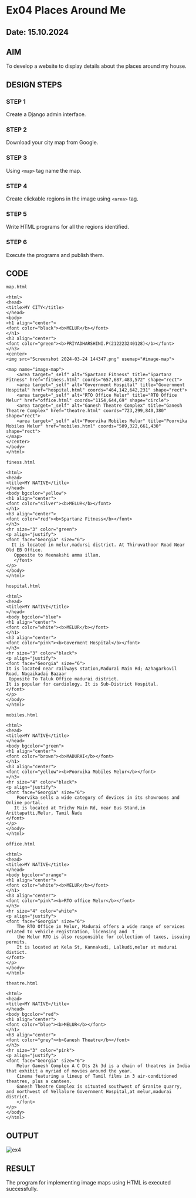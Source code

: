 # Ex04 Places Around Me
## Date: 15.10.2024

## AIM
To develop a website to display details about the places around my house.

## DESIGN STEPS

### STEP 1
Create a Django admin interface.

### STEP 2
Download your city map from Google.

### STEP 3
Using ```<map>``` tag name the map.

### STEP 4
Create clickable regions in the image using ```<area>``` tag.

### STEP 5
Write HTML programs for all the regions identified.

### STEP 6
Execute the programs and publish them.

## CODE

```
map.html

<html>
<head>
<title>MY CITY</title>
</head>
<body>
<h1 align="center">
<font color="black"><b>MELUR</b></font>
</h1>
<h3 align="center">
<font color="green"><b>PRIYADHARSHINI.P(212223240128)</b></font>
</h3>
<center>
<img src="Screenshot 2024-03-24 144347.png" usemap="#image-map">

<map name="image-map">
    <area target="_self" alt="Spartanz Fitness" title="Spartanz Fitness" href="fitness.html" coords="657,687,483,572" shape="rect">
    <area target="_self" alt="Government Hospital" title="Government Hospital" href="hospital.html" coords="464,142,642,231" shape="rect">
    <area target="_self" alt="RTO Office Melur" title="RTO Office Melur" href="office.html" coords="1154,644,69" shape="circle">
    <area target="_self" alt="Ganesh Theatre Complex" title="Ganesh Theatre Complex" href="theatre.html" coords="723,299,840,380" shape="rect">
    <area target="_self" alt="Poorvika Mobiles Melur" title="Poorvika Mobiles Melur" href="mobiles.html" coords="509,322,661,430" shape="rect">
</map>
</center>
</body>
</html>

finess.html

<html>
<head>
<title>MY NATIVE</title>
</head>
<body bgcolor="yellow">
<h1 align="center">
<font color="silver"><b>MELUR</b></font>
</h1>
<h3 align="center">
<font color="red"><b>Spartanz Fitness</b></font>
</h3>
<hr size="3" color="green">
<p align="justify">
<font face="Georgia" size="6">
  It is located in melur,madursi district. At Thiruvathoor Road Near Old EB Office.
   Opposite to Meenakshi amma illam.
   </font>
</p>
</body>
</html>

hospital.html

<html>
<head>
<title>MY NATIVE</title>
</head>
<body bgcolor="blue">
<h1 align="center">
<font color="white"><b>MELUR</b></font>
</h1>
<h3 align="center">
<font color="pink"><b>Goverment Hospital</b></font>
</h3>
<hr size="3" color="black">
<p align="justify">
<font face="Georgia" size="6">
It is located near railways station,Madurai Main Rd; Azhagarkovil Road, Nagaikadai Bazaar
 Opposite To Taluk Office madurai district.
It is popular for cardiology. It is Sub-District Hospital.
</font>
</p>
</body>
</html>

mobiles.html

<html>
<head>
<title>MY NATIVE</title>
</head>
<body bgcolor="green">
<h1 align="center">
<font color="brown"><b>MADURAI</b></font>
</h1>
<h3 align="center">
<font color="yellow"><b>Poorvika Mobiles Melur</b></font>
</h3>
<hr size="4" color="black">
<p align="justify">
<font face="Georgia" size="6">
    Poorvika sells a wide category of devices in its showrooms and Online portal.
   It is located at Trichy Main Rd, near Bus Stand,in Arittapatti,Melur, Tamil Nadu
</font>
</p>
</body>
</html>

office.html

<html>
<head>
<title>MY NATIVE</title>
</head>
<body bgcolor="orange">
<h1 align="center">
<font color="white"><b>MELUR</b></font>
</h1>
<h3 align="center">
<font color="pink"><b>RTO office Melur</b></font>
</h3>
<hr size="4" color="white">
<p align="justify">
<font face="Georgia" size="6">
    The RTO Office in Melur, Madurai offers a wide range of services related to vehicle registration, licensing and  t
    the Melur RTO is also responsible for collection of taxes, issuing permits. 
    It is located at Kela St, Kannakudi, Lalkudi,melur at madurai distict.
</font>
</p>
</body>
</html>

theatre.html

<html>
<head>
<title>MY NATIVE</title>
</head>
<body bgcolor="red">
<h1 align="center">
<font color="blue"><b>MELUR</b></font>
</h1>
<h3 align="center">
<font color="grey"><b>Ganesh Theatre</b></font>
</h3>
<hr size="3" color="pink">
<p align="justify">
<font face="Georgia" size="6">
    Melur Ganesh Complex A C Dts 2k 3d is a chain of theatres in India that exhibit a myriad of movies around the year. 
    Cinema featuring a lineup of Tamil films in 3 air-conditioned theatres, plus a canteen.
    Ganesh Theatre Complex is situated southwest of Granite quarry, and northwest of Vellalore Government Hospital,at melur,madurai district.
    </font>
</p>
</body>
</html>

```


## OUTPUT

![ex4](https://github.com/user-attachments/assets/d3efa5d6-aab9-4ebd-bbc2-1f2a9f6cfd27)








## RESULT
The program for implementing image maps using HTML is executed successfully.
